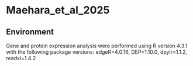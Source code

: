# Maehara_et_al_2025

## Environment

Gene and protein expression analysis were performed using R version 4.3.1 with the following package versions:
edgeR=4.0.16, DEP=1.10.0, dpylr=1.1.2, readxl=1.4.2
